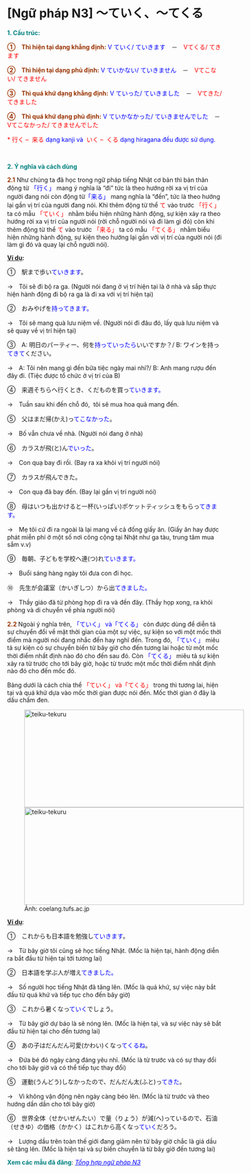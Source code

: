 # [Ngữ pháp N3] ～ていく、～てくる
<div class="entry-content">
<p><strong><span style="color: #008080;">1. Cấu trúc:</span></strong></p>
<p><strong><span style="color: #993300;">①　Thì hiện tại dạng khẳng định:</span></strong> <span style="color: #0000ff;">V ていく/ ていきます</span>　－　<span style="color: #ff0000;">Vてくる/ てきます</span></p>
<p><strong><span style="color: #993300;">②　Thì hiện tại dạng phủ định:</span></strong> <span style="color: #0000ff;">V ていかない/ ていきません</span>　－　<span style="color: #ff0000;">Vてこない/ てきません</span></p>
<p><strong><span style="color: #993300;">③　Thì quá khứ dạng khẳng định:</span></strong> <span style="color: #0000ff;">V ていった/ ていきました</span>　－　<span style="color: #ff0000;">Vてきた/ てきました</span></p>
<p><strong><span style="color: #993300;">④　Thì quá khứ dạng phủ định:</span></strong> <span style="color: #0000ff;">V ていかなかった/ ていきませんでした</span>　－　<span style="color: #ff0000;">Vてこなかった/ てきませんでした</span></p>
<p><span style="color: #ff0000;">* 行く –  来る <span style="color: #0000ff;">dạng kanji và</span>  いく –  くる <span style="color: #0000ff;">dạng hiragana đều được sử dụng.</span></span></p>

<br/>
</p>
<p><strong><span style="color: #008080;">2. Ý nghĩa và cách dùng</span></strong></p>
<p><strong><span style="color: #993300;">2.1</span></strong> Như chúng ta đã học trong ngữ pháp tiếng Nhật cơ bản thì bản thân động từ <span style="color: #0000ff;">「行く」</span> mang ý nghĩa là “đi” tức là theo hướng rời xa vị trí của người đang nói còn động từ<span style="color: #0000ff;">「来る」</span> mang nghĩa là “đến”, tức là theo hướng lại gần vị trí của người đang nói. Khi thêm động từ thể<span style="color: #ff0000;"> て</span> vào trước <span style="color: #ff0000;">「行く」</span> ta có mẫu <span style="color: #ff0000;">「ていく」</span> nhằm biểu hiện những hành động, sự kiện xảy ra theo hướng rời xa vị trí của người nói (rời chỗ người nói và đi làm gì đó) còn khi thêm động từ thể <span style="color: #ff0000;">て</span> vào trước <span style="color: #ff0000;">「来る」</span> ta có mẫu <span style="color: #ff0000;">「てくる」</span> nhằm biểu hiện những hành động, sự kiện theo hướng lại gần với vị trí của người nói (đi làm gì đó và quay lại chỗ người nói).</p>
<p><strong><span style="text-decoration: underline;">Ví dụ</span>:</strong></p>
<p>①　駅まで歩い<span style="color: #0000ff;">ていきます</span>。</p>
<p>→　Tôi sẽ đi bộ ra ga. (Người nói đang ở vị trí hiện tại là ở nhà và sắp thực hiện hành động đi bộ ra ga là đi xa với vị trí hiện tại)</p>
<p>②　おみやげを<span style="color: #0000ff;">持ってきます。</span></p>
<p>→　Tôi sẽ mang quà lưu niệm về. (Người nói đi đâu đó, lấy quà lưu niệm và sẽ quay về vị trí hiện tại)</p>
<p>③　A: 明日のパーティー、何を<span style="color: #0000ff;">持っていったら</span>いいですか？/ B: ワインを持っ<span style="color: #0000ff;">てきて</span>ください。</p>
<p>→　A: Tôi nên mang gì đến bữa tiệc ngày mai nhỉ?/ B: Anh mang rượu đến đây đi. (Tiệc được tổ chức ở vị trí của B)</p>
<p>④　来週そちらへ行くとき、くだものを買っ<span style="color: #0000ff;">ていきます。</span></p>
<p>→　Tuần sau khi đến chỗ đó,  tôi sẽ mua hoa quả mang đến.</p>
<p>⑤　父はまだ帰(かえ)っ<span style="color: #0000ff;">てこなかった</span>。</p>
<p>→　Bố vẫn chưa về nhà. (Người nói đang ở nhà)</p>
<p>⑥　カラスが飛(と)ん<span style="color: #0000ff;">でいった</span>。</p>
<p>→　Con quạ bay đi rồi. (Bay ra xa khỏi vị trí người nói)</p>
<p>⑦　カラスが飛んできた。</p>
<p>→　Con quạ đã bay đến. (Bay lại gần vị trí người nói)</p>
<p>⑧　母はいつも出かけると一杯(いっぱい)ポケットティッシュをもらっ<span style="color: #0000ff;">てきます。</span></p>
<p>→　Mẹ tôi cứ đi ra ngoài là lại mang về cả đống giấy ăn. (Giấy ăn hay được phát miễn phí ở một số nơi công cộng tại Nhật như ga tàu, trung tâm mua sắm v.v)</p>
<p>⑨　毎朝、子どもを学校へ連(つ)れ<span style="color: #0000ff;">ていきます。</span></p>
<p>→　Buổi sáng hàng ngày tôi đưa con đi học.</p>
<p>⑩　先生が会議室（かいぎしつ）から出<span style="color: #0000ff;">てきました。</span></p>
<p>→　Thầy giáo đã từ phòng họp đi ra và đến đây. (Thầy họp xong, ra khỏi phòng và di chuyển về phía người nói)</p>
<p><strong><span style="color: #993300;">2.2 </span></strong>Ngoài ý nghĩa trên, <span style="color: #0000ff;">「ていく」 và「てくる」</span> còn được dùng để diễn tả sự chuyển đổi về mặt thời gian của một sự việc, sự kiện so với một mốc thời điểm mà người nói đang nhắc đến hay nghĩ đến. Trong đó, <span style="color: #0000ff;">「ていく」</span> miêu tả sự kiện có sự chuyển biến từ bây giờ cho đến tương lai hoặc từ một mốc thời điểm nhất định nào đó cho đến sau đó. Còn <span style="color: #0000ff;">「てくる」</span> miêu tả sự kiện xảy ra từ trước cho tới bây giờ, hoặc từ trước một mốc thời điểm nhất định nào đó cho đến mốc đó.</p>
<p>Bảng dưới là cách chia thể <span style="color: #ff0000;">「ていく」 và「てくる」</span> trong thì tương lai, hiện tại và quá khứ dựa vào mốc thời gian được nói đến. Mốc thời gian ở đây là dấu chấm đen.</p>
<figure class="wp-caption alignnone" id="attachment_5169" style="width: 512px"><a href="https://cdn.bikae.net/wp-content/uploads/2016/06/teiku-tekuru.jpg"><img alt="teiku-tekuru" class="wp-image-5169 size-full" data-lazy-src="https://cdn.bikae.net/wp-content/uploads/2016/06/teiku-tekuru.jpg" height="228" sizes="(max-width: 512px) 100vw, 512px" src="https://cdn.bikae.net/wp-content/plugins/lazy-load/images/1x1.trans.gif" srcset="https://cdn.bikae.net/wp-content/uploads/2016/06/teiku-tekuru.jpg 512w, https://cdn.bikae.net/wp-content/uploads/2016/06/teiku-tekuru-300x134.jpg 300w, https://cdn.bikae.net/wp-content/uploads/2016/06/teiku-tekuru-400x178.jpg 400w" width="512"/><noscript><img alt="teiku-tekuru" class="wp-image-5169 size-full" height="228" sizes="(max-width: 512px) 100vw, 512px" src="https://cdn.bikae.net/wp-content/uploads/2016/06/teiku-tekuru.jpg" srcset="https://cdn.bikae.net/wp-content/uploads/2016/06/teiku-tekuru.jpg 512w, https://cdn.bikae.net/wp-content/uploads/2016/06/teiku-tekuru-300x134.jpg 300w, https://cdn.bikae.net/wp-content/uploads/2016/06/teiku-tekuru-400x178.jpg 400w" width="512"/></noscript></a><figcaption class="wp-caption-text">Ảnh: coelang.tufs.ac.jp</figcaption></figure>
<p><span style="text-decoration: underline;"><strong>Ví dụ</strong></span>:</p>
<p>①　これからも日本語を勉強し<span style="color: #0000ff;">ていきます</span>。</p>
<p>→　Từ bây giờ tôi cũng sẽ học tiếng Nhật. (Mốc là hiện tại, hành động diễn ra bắt đầu từ hiện tại tới tương lai)</p>
<p>②　日本語を学ぶ人が増え<span style="color: #0000ff;">てきました。</span></p>
<p>→　Số người học tiếng Nhật đã tăng lên. (Mốc là quá khứ, sự việc này bắt đầu từ quá khứ và tiếp tục cho đến bây giờ)</p>
<p>③　これから暑くなっ<span style="color: #0000ff;">ていく</span>でしょう。</p>
<p>→　Từ bây giờ dự báo là sẽ nóng lên. (Mốc là hiện tại, và sự việc này sẽ bắt đầu từ hiện tại cho đến tương lai)</p>
<p>④　あの子はだんだん可愛(かわい)くなっ<span style="color: #0000ff;">てくるね</span>。</p>
<p>→　Đứa bé đó ngày càng đáng yêu nhỉ. (Mốc là từ trước và có sự thay đổi cho tới bây giờ và có thể tiếp tục thay đổi)</p>
<p>⑤　運動(うんどう)しなかったので、だんだん太(ふと)っ<span style="color: #0000ff;">てきた</span>。</p>
<p>→　Vì không vận động nên ngày càng béo lên. (Mốc là từ trước và theo hướng dần dần cho tới bây giờ)</p>
<p>⑥　世界全体（せかいぜんたい）で量（りょう）が減(へ)っているので、石油（せきゆ）の価格（かかく）はこれから高くなっ<span style="color: #0000ff;">ていく</span>だろう。</p>
<p>→　Lượng dầu trên toàn thế giới đang giảm nên từ bây giờ chắc là giá dầu sẽ tăng lên. (Mốc là hiện tại và sự biến chuyển là từ bây giờ đến tương lai)</p>
<p><strong><span style="color: #008080;">Xem các mẫu đã đăng</span></strong>: <span style="color: #0000ff;"><em><a href="https://bikae.net/ngu-phap/tong-hop-ngu-phap-n3/" style="color: #0000ff;" target="_blank">Tổng hợp ngữ pháp N3</a></em></span></p>

</div>